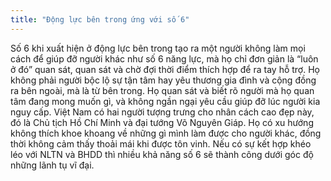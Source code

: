 ```yaml
---
title: "Động lực bên trong ứng với số 6"
---
```

Số 6 khi xuất hiện ở động lực bên trong tạo ra một người không làm mọi cách để giúp đỡ người khác như số 6 năng lực, mà họ chỉ đơn giản là “luôn ở đó” quan sát, quan sát và chờ đợi thời điểm thích hợp để ra tay hỗ trợ. Họ không phải người bộc lộ sự tận tâm hay yêu thương gia đình và cộng đồng ra bên ngoài, mà là từ bên trong. Họ quan sát và biết rõ người mà họ quan tâm đang mong muốn gì, và không ngần ngại yêu cầu giúp đỡ lúc người kia nguy cấp. Việt Nam có hai người tượng trưng cho nhân cách cao đẹp này, đó là Chủ tịch Hồ Chí Minh và đại tướng Võ Nguyên Giáp. Họ có xu hướng không thích khoe khoang về những gì mình làm được cho người khác, đồng thời không cảm thấy thoải mái khi được tôn vinh. Nếu có sự kết hợp khéo léo với NLTN và BHDD thì nhiều khả năng số 6 sẽ thành công dưới góc độ những lãnh tụ vĩ đại.